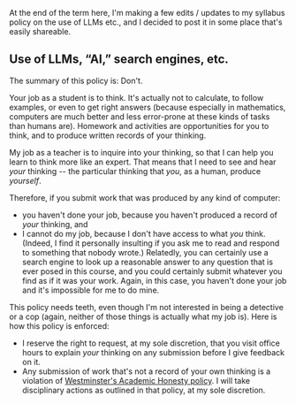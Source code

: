 At the end of the term here, I'm making a few edits / updates to my syllabus policy on the use of LLMs etc., and I decided to post it in some place that's easily shareable.

## Use of LLMs, “AI,” search engines, etc.
The summary of this policy is: Don't.

Your job as a student is to think. It's actually not to calculate, to follow examples, or even to get right answers (because especially in mathematics, computers are much better and less error-prone at these kinds of tasks than humans are). Homework and activities are opportunities for you to think, and to produce written records of your thinking.

My job as a teacher is to inquire into your thinking, so that I can help you learn to think more like an expert. That means that I need to see and hear *your* thinking -- the particular thinking that *you*, as a human, produce *yourself*.

Therefore, if you submit work that was produced by any kind of computer:
- you haven't done your job, because you haven't produced a record of *your* thinking, and
- I cannot do my job, because I don't have access to what *you* think. (Indeed, I find it personally insulting if you ask me to read and respond to something that nobody wrote.)
Relatedly, you can certainly use a search engine to look up a reasonable answer to any question that is ever posed in this course, and you could certainly submit whatever you find as if it was your work. Again, in this case, you haven't done your job and it's impossible for me to do mine.

This policy needs teeth, even though I'm not interested in being a detective or a cop (again, neither of those things is actually what my job is). Here is how this policy is enforced:
- I reserve the right to request, at my sole discretion, that you visit office hours to explain *your* thinking on any submission before I give feedback on it.
- Any submission of work that's not a record of your own thinking is a violation of [Westminster's Academic Honesty policy](https://catalog.westminsteru.edu/current/graduate/academics/grading-and-academic-standards-gr.html). I will take disciplinary actions as outlined in that policy, at my sole discretion.